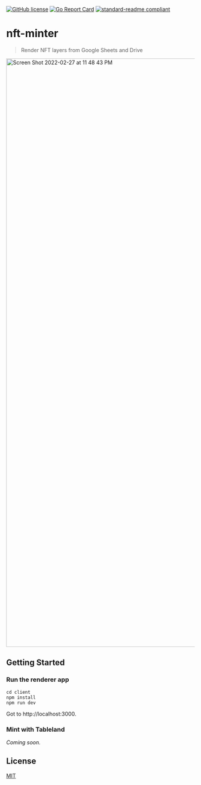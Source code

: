 [![GitHub license](https://img.shields.io/github/license/tablelandnetwork/nft-minter.svg?style=popout-square)](./LICENSE)
[![Go Report Card](https://goreportcard.com/badge/github.com/tablelandnetwork/nft-minter?style=flat-square)](https://goreportcard.com/report/github.com/tablelandnetwork/nft-minter?style=flat-square)
[![standard-readme compliant](https://img.shields.io/badge/readme%20style-standard-brightgreen.svg?style=popout-square)](https://github.com/RichardLitt/standard-readme)

# nft-minter

> Render NFT layers from Google Sheets and Drive

<img width="1570" alt="Screen Shot 2022-02-27 at 11 48 43 PM" src="https://user-images.githubusercontent.com/361000/155944700-ac752304-52d9-4c27-8caa-a29918ca1934.png">

## Getting Started

### Run the renderer app

```shell
cd client
npm install
npm run dev
````

Got to http://localhost:3000.

### Mint with Tableland

_Coming soon._

## License

[MIT](LICENSE)
